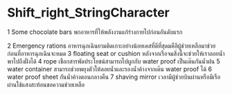 # Shift_right_StringCharacter

1 Some chocolate bars พกอาหารที่ให้พลังงานแก้ร่างกายไปก่อนอันดับแรก

2 Emergency rations อาหารฉุกเฉินยามติดเกาะอย่างน้อยเคสที่ดีที่สุดมคือีผู้ช่วยเหลือมาช่วยก่อนที่อาหารฉุกเฉินจะหมด
3 floating seat or cushion หลังจากเรือจมสิ่งนี้จะช่วยให้เราลอยน้ำพาไปถึงฝั่งได้
4 rope เชือกสารพัดประโยชน์สามารถไปผูกกับ water proof เป็นเต๊นกันน้ำฝน
5 water container สามารถช่วยพยุงตัวให้ลอยน้ำและรองน้ำค้างจากเต๊น water proof ได้
6 water proof sheet กันน้ำค้างตอนกลางคืน
7 shaving mirror เวลามีผู้ช่วยบินผ่านหรือมีเรือผ่านใช้แสงสะท้อนขอความช่วยเหลือ
